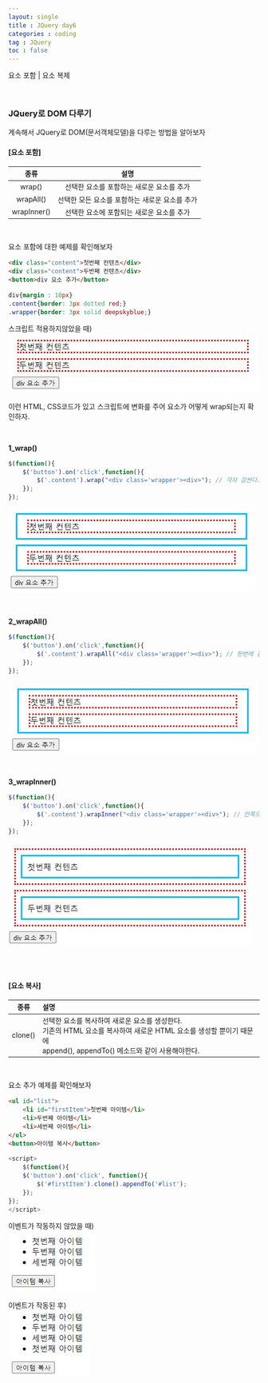 ```yaml
---
layout: single
title : JQuery day6
categories : coding
tag : JQuery
toc : false
---
```


요소 포함 \| 요소 복제

<br>

### JQuery로 DOM 다루기

계속해서 JQuery로 DOM(문서객체모델)을 다루는 방법을 알아보자



#### \[요소 포함\]

|    종류     |                      설명                      |
| :---------: | :--------------------------------------------: |
|   wrap()    |   선택한 요소를 포함하는 새로운 요소를 추가    |
|  wrapAll()  | 선택한 모든 요소를 포함하는 새로운 요소를 추가 |
| wrapInner() |   선택한 요소에 포함되는 새로운 요소를 추가    |

<br>

요소 포함에 대한 예제를 확인해보자

```html
<div class="content">첫번째 컨텐츠</div>
<div class="content">두번째 컨텐츠</div>
<button>div 요소 추가</button>
```

```css
div{margin : 10px}
.content{border: 3px dotted red;}
.wrapper{border: 3px solid deepskyblue;}
```

스크립트 적용하지않았을 때)<br>![jquery6_1](https://github.com/YUNCHANYEONG/YUNCHANYEONG.github.io/blob/master/assets/images/coding_img/jquery6_1.JPG?raw=true)

이런 HTML, CSS코드가 있고 스크립트에 변화를 주어 요소가 어떻게 wrap되는지 확인하자.

<br>

**1_wrap()**

```javascript
$(function(){
    $('button').on('click',function(){
        $('.content').wrap("<div class='wrapper'><div>"); // 각자 감싼다.
    });
});
```

![jquery6_2](https://github.com/YUNCHANYEONG/YUNCHANYEONG.github.io/blob/master/assets/images/coding_img/jquery6_2.JPG?raw=true)

<br>

**2_wrapAll()**

```javascript
$(function(){
    $('button').on('click',function(){
        $('.content').wrapAll("<div class='wrapper'><div>"); // 한번에 감싼다.
    });
});
```

![jquery6_3](https://github.com/YUNCHANYEONG/YUNCHANYEONG.github.io/blob/master/assets/images/coding_img/jquery6_3.JPG?raw=true)

<br>

**3_wrapInner()**

```javascript
$(function(){
    $('button').on('click',function(){
        $('.content').wrapInner("<div class='wrapper'><div>"); // 안쪽으로 감싼다.
    });
});
```

![jquery6_4](https://github.com/YUNCHANYEONG/YUNCHANYEONG.github.io/blob/master/assets/images/coding_img/jquery6_4.JPG?raw=true)

<br><br>

#### \[요소 복사\]

|  종류   | 설명                                                         |
| :-----: | :----------------------------------------------------------- |
| clone() | 선택한 요소를 복사하여 새로운 요소를 생성한다.<br>기존의 HTML 요소를 복사하여 새로운 HTML 요소를 생성할 뿐이기 때문에<br>append(), appendTo() 메소드와 같이 사용해야한다. |

<br>

요소 추가 예제를 확인해보자

```html
<ul id="list">
    <li id="firstItem">첫번째 아이템</li>
    <li>두번째 아이템</li>
    <li>세번째 아이템</li>
</ul>
<button>아이템 복사</button>
```

```javascript
<script>
    $(function(){
    $('button').on('click', function(){
        $('#firstItem').clone().appendTo('#list');
    });
});
</script>
```

이벤트가 작동하지 않았을 때)<br>![jquery6_5](https://github.com/YUNCHANYEONG/YUNCHANYEONG.github.io/blob/master/assets/images/coding_img/jquery6_5.JPG?raw=true)

이벤트가 작동된 후) <br>![jquery6_6](https://github.com/YUNCHANYEONG/YUNCHANYEONG.github.io/blob/master/assets/images/coding_img/jquery6_6.JPG?raw=true)


